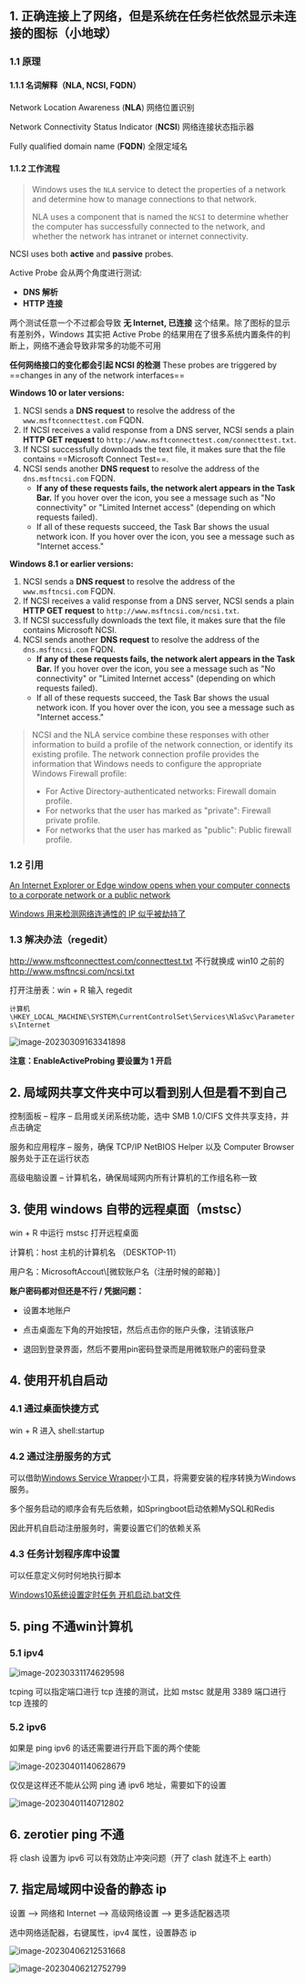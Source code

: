 ## 1. 正确连接上了网络，但是系统在任务栏依然显示未连接的图标（小地球）

### 1.1 原理

#### 1.1.1 名词解释（NLA, NCSI, FQDN）

Network Location Awareness (**NLA**) 网络位置识别

Network Connectivity Status Indicator (**NCSI**) 网络连接状态指示器

Fully qualified domain name (**FQDN**) 全限定域名

#### 1.1.2 工作流程

> Windows uses the `NLA` service to detect the properties of a network and determine how to manage connections to that network. 
> 
> NLA uses a component that is named the `NCSI` to determine whether the computer has successfully connected to the network, and whether the network has intranet or internet connectivity.

NCSI uses both **active** and **passive** probes.

Active Probe 会从两个角度进行测试:

- **DNS 解析**
- **HTTP 连接**

两个测试任意一个不过都会导致 **无 Internet, 已连接** 这个结果。除了图标的显示有差别外，Windows 其实把 Active Probe 的结果用在了很多系统内置条件的判断上，网络不通会导致非常多的功能不可用 

**任何网络接口的变化都会引起 NCSI 的检测** These probes are triggered by ==changes in any of the network interfaces==

**Windows 10 or later versions:**

1. NCSI sends a **DNS request** to resolve the address of the `www.msftconnecttest.com` FQDN.
2. If NCSI receives a valid response from a DNS server, NCSI sends a plain **HTTP GET request** to `http://www.msftconnecttest.com/connecttest.txt`.
3. If NCSI successfully downloads the text file, it makes sure that the file contains ==Microsoft Connect Test==.
4. NCSI sends another **DNS request** to resolve the address of the `dns.msftncsi.com` FQDN.
   - **If any of these requests fails, the network alert appears in the Task Bar.** If you hover over the icon, you see a message such as "No connectivity" or "Limited Internet access" (depending on which requests failed).
   - If all of these requests succeed, the Task Bar shows the usual network icon. If you hover over the icon, you see a message such as "Internet access."

**Windows 8.1 or earlier versions:**

1. NCSI sends a **DNS request** to resolve the address of the `www.msftncsi.com` FQDN.
2. If NCSI receives a valid response from a DNS server, NCSI sends a plain **HTTP GET request** to `http://www.msftncsi.com/ncsi.txt`.
3. If NCSI successfully downloads the text file, it makes sure that the file contains Microsoft NCSI.
4. NCSI sends another **DNS request** to resolve the address of the `dns.msftncsi.com` FQDN.
   - **If any of these requests fails, the network alert appears in the Task Bar.** If you hover over the icon, you see a message such as "No connectivity" or "Limited Internet access" (depending on which requests failed).
   - If all of these requests succeed, the Task Bar shows the usual network icon. If you hover over the icon, you see a message such as "Internet access."

> NCSI and the NLA service combine these responses with other information to build a profile of the network connection, or identify its existing profile. The network connection profile provides the information that Windows needs to configure the appropriate Windows Firewall profile:
> 
> - For Active Directory-authenticated networks: Firewall domain profile.
> - For networks that the user has marked as "private": Firewall private profile.
> - For networks that the user has marked as "public": Public firewall profile.

### 1.2 引用

[An Internet Explorer or Edge window opens when your computer connects to a corporate network or a public network](https://learn.microsoft.com/en-US/troubleshoot/windows-client/networking/internet-explorer-edge-open-connect-corporate-public-network)

[Windows 用来检测网络连通性的 IP 似乎被劫持了](https://v2ex.com/t/806309)

### 1.3 解决办法（regedit）

http://www.msftconnecttest.com/connecttest.txt 不行就换成 win10 之前的 http://www.msftncsi.com/ncsi.txt

打开注册表：win + R 输入 regedit

`计算机\HKEY_LOCAL_MACHINE\SYSTEM\CurrentControlSet\Services\NlaSvc\Parameters\Internet`

![image-20230309163341898](win10&11.assets/image-20230309163341898.png)

**注意：EnableActiveProbing 要设置为 1 开启**

## 2. 局域网共享文件夹中可以看到别人但是看不到自己

控制面板 – 程序 – 启用或关闭系统功能，选中 SMB 1.0/CIFS 文件共享支持，并点击确定

服务和应用程序 – 服务，确保 TCP/IP NetBIOS Helper 以及 Computer Browser 服务处于正在运行状态

高级电脑设置 – 计算机名，确保局域网内所有计算机的工作组名称一致

## 3. 使用 windows 自带的远程桌面（mstsc）

win + R 中运行 mstsc 打开远程桌面

计算机：host 主机的计算机名 （DESKTOP-11）

用户名：MicrosoftAccout\\[微软账户名（注册时候的邮箱）]

**账户密码都对但还是不行 / 凭据问题：**

+ 设置本地账户

+ 点击桌面左下角的开始按钮，然后点击你的账户头像，注销该账户

+ 退回到登录界面，然后不要用pin密码登录而是用微软账户的密码登录

## 4. 使用开机自启动

### 4.1 通过桌面快捷方式

win + R 进入 shell:startup

### 4.2 通过注册服务的方式

可以借助[Windows Service Wrapper](https://github.com/winsw/winsw/releases)小工具，将需要安装的程序转换为Windows服务。

多个服务启动的顺序会有先后依赖，如Springboot启动依赖MySQL和Redis

因此开机自启动注册服务时，需要设置它们的依赖关系

### 4.3 任务计划程序库中设置

可以任意定义何时何地执行脚本

[Windows10系统设置定时任务 开机启动.bat文件](https://blog.csdn.net/circle_do/article/details/84861028)

## 5. ping 不通win计算机

### 5.1 ipv4

![image-20230331174629598](win10&11.assets/image-20230331174629598.png)

tcping 可以指定端口进行 tcp 连接的测试，比如 mstsc 就是用 3389 端口进行 tcp 连接的

### 5.2 ipv6

如果是 ping ipv6 的话还需要进行开启下面的两个使能

![image-20230401140628679](win10&11.assets/image-20230401140628679.png)

仅仅是这样还不能从公网 ping 通 ipv6 地址，需要如下的设置

![image-20230401140712802](win10&11.assets/image-20230401140712802.png)

## 6. zerotier ping 不通

将 clash 设置为 ipv6 可以有效防止冲突问题（开了 clash 就连不上 earth）



## 7. 指定局域网中设备的静态 ip

设置 —> 网络和 Internet —> 高级网络设置 —> 更多适配器选项

选中网络适配器，右键属性，ipv4 属性，设置静态 ip

![image-20230406212531668](win10&11.assets/image-20230406212531668.png)

![image-20230406212752799](win10&11.assets/image-20230406212752799.png)

